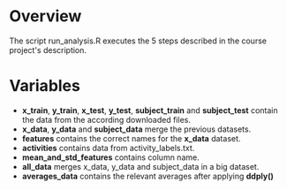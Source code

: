 # Overview
The script run_analysis.R executes the 5 steps described in the course project's description.

# Variables
* __x_train__, __y_train__, __x_test__, __y_test__, __subject_train__ and __subject_test__ contain the data from the according downloaded files.
* __x_data__, __y_data__ and __subject_data__ merge the previous datasets.
* __features__ contains the correct names for the __x_data__ dataset.
* __activities__ contains data from activity_labels.txt.
* __mean_and_std_features__ contains column name.
* __all_data__ merges x_data, y_data and subject_data in a big dataset.
* __averages_data__ contains the relevant averages after applying __ddply()__
